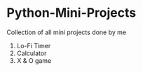 # Python-Mini-Projects

Collection of all mini projects done by me

1. Lo-Fi Timer
2. Calculator
3. X & O game
